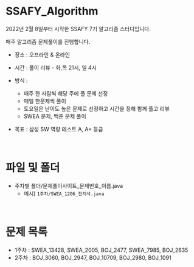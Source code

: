 # SSAFY_Algorithm

2022년 2월 8일부터 시작한 SSAFY 7기 알고리즘 스터디입니다.

매주 알고리즘 문제풀이를 진행합니다.

* 장소 : 오프라인 & 온라인
* 시간 : 풀이 리뷰 - 화,목 21시, 일 4시
* 방식 :
  * 매주 한 사람씩 해당 주에 풀 문제 선정
  * 매일 한문제씩 풀이
  * 토요일은 난이도 높은 문제로 선정하고 시간을 정해 함께 풀고 리뷰
  * SWEA 문제, 백준 문제 풀이

* 목표 : 삼성 SW 역량 테스트 A, A+ 등급

<br>

# 파일 및 폴더
* 주차별 폴더/문제풀이사이트_문제번호_이름.java
  * 예시) `1주차/SWEA_1206_천지석.java`
  

<br>

# 문제 목록
* 1주차 : SWEA_13428, SWEA_2005, BOJ_2477, SWEA_7985, BOJ_2635
* 2주차 : BOJ_3060, BOJ_2947, BOJ_10709, BOJ_2980, BOJ_1091
